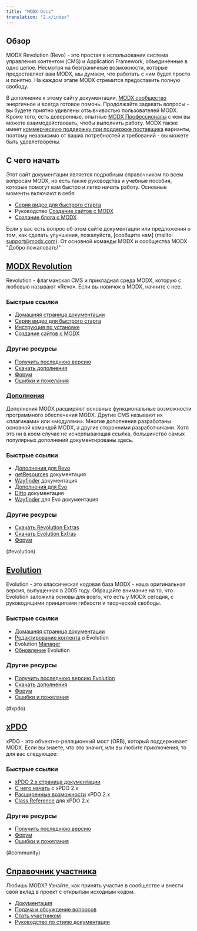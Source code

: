 ```yaml
---
title: "MODX Docs"
translation: "2.x/index"
---
```


## Обзор

 MODX Revolution (Revo) - это простая в использовании система управления контентом (CMS) и Application Framework, объединенные в одно целое. Несмотря на безграничные возможности, которые предоставляет вам MODX, мы думаем, что работать с ним будет просто и понятно. На каждом этапе MODX стремится предоставить полную свободу.

 В дополнение к этому сайту документации, [MODX сообщество](http://forums.modx.com) энергичное и всегда готовое помочь. Продолжайте задавать вопросы - вы будете приятно удивлены отзывчивостью пользователей MODX. Кроме того, есть доверенные, опытные [MODX Профессионалы](http://modx.com/professionals) с кем вы можете взаимодействовать, чтобы выполнить работу. MODX также имеет [коммерческую поддержку при поддержке поставщика](http://modx.com/support/) варианты, поэтому независимо от ваших потребностей и требований - вы можете быть удовлетворены.

## С чего начать

 Этот сайт документации является подробным справочником по всем вопросам MODX, но есть также руководства и учебные пособия, которые помогут вам быстро и легко начать работу. Основные моменты включают в себя:

- [Серия видео для быстрого старта](getting-started/video-quick-start-series/)
- Руководство [Создание сайтов с MODX](making-sites-with-modx/)
- [Создание блога с MODX](case-studies-and-tutorials/creating-a-blog-in-modx-revolution)

Если у вас есть вопрос об этом сайте документации или предложения о том, как сделать улучшения, пожалуйста, [сообщите нам] (mailto: support@modx.com). От основной команды MODX и сообщества MODX "Добро пожаловать!"

## [MODX Revolution](#revolution) 
  
Revolution - флагманская CMS и прикладная среда MODX, которую с любовью называют «Revo». Если вы новичок в MODX, начните с нее.
  
  ### Быстрые ссылки
  
  
  - [Домашняя страница документации]()
  - [Серия видео для быстрого старта](getting-started/video-quick-start-series/)
  - [Инструкция по установке](getting-started/installation)
  - [Создание сайтов с MODX](making-sites-with-modx/)
  
  ### Другие ресурсы
  
  
  - [Получить последнюю версию](http://modx.com/download/)
  - [Скачать дополнения](http://modx.com/extras/)
  - [Форум](http://forums.modx.com/board/?board=264)
  - [Ошибки и пожелания](http://tracker.modx.com/projects/revo)

  ### [Дополнения](extras/revo/) [](#extras) 
  
Дополнения MODX расширяют основные функциональные возможности программного обеспечения MODX. Другие CMS называют их «плагинами» или «модулями». Многие дополнения разработаны основной командой MODX, а другие сторонними разработчиками. Хотя это ни в коем случае не исчерпывающая ссылка, большинство самых популярных дополнений документированы здесь.
  
  ### Быстрые ссылки
  
  - [Дополнения для Revo](extras/revo/)
  - [getResources](extras/revo/getresources) документация
  - [Wayfinder](extras/revo/wayfinder) документация
  - [Дополнения для Evo](extras/evo/)
  - [Ditto](extras/evo/ditto) документация
  - [Wayfinder](extras/evo/wayfinder) для Evo документация
  
  ### Другие ресурсы

  - [Скачать Revolution Extras](http://modx.com/extras/?product=revolution)
  - [Скачать Evolution Extras](http://modx.com/extras/?product=evolution)
  - [Форум](http://forums.modx.com/?category=5)

 (#evolution) 
 ## [Evolution](evolution/1.0)
  
   Evolution - это классическая кодовая база MODX - наша оригинальная версия, выпущенная в 2005 году. Обращайте внимание на то, что Evolution заложила основы для всего, что есть у MODX сегодня, с руководящими принципами гибкости и творческой свободы.
  
  ### Быстрые ссылки  
  
  - [Домашняя страница документации](evolution/1.0)
  - [Редактирование контента](evolution/1.0/content-editing) в Evolution
  - Evolution [Manager](evolution/1.0/content-editing/the-manager)
  - [Обновление](evolution/1.0/administration/upgrading) Evolution
  
  ### Другие ресурсы
  
  
  - [Получить последнюю версию Evolution](http://modx.com/download/evolution/)
  - [Скачать дополнения](http://modx.com/extras/?product=evolution)
  - [Форум](http://forums.modx.com/board/48/evo-discussions-support)
  - [Ошибки и пожелания](http://tracker.modx.com/projects/evo)

(#xpdo) 
## [xPDO](xpdo/)
  
xPDO - это объектно-реляционный мост (ORB), который поддерживает MODX. Если вы знаете, что это значит, или вы любите приключения, то для вас следующее:
  
  ### Быстрые ссылки
  
  - [xPDO 2.x страница документации](xpdo/)
  - [С чего начать](xpdo/getting-started) с xPDO 2.x
  - [Расширенные возможности](xpdo/advanced-features) xPDO 2.x
  - [Class Reference](xpdo/class-reference) для xPDO 2.x
  
  ### Другие ресурсы
  
  
  - [Получить последнюю версию](http://xpdo.org/downloads.html)
  - [Форум](http://forums.modx.com/board/46/developing-with-xpdo)
  - [Ошибки и пожелания](http://tracker.modx.com/projects/xpdo)

(#community)
## [Справочник участника](community/)
  
   Любишь MODX? Узнайте, как принять участие в сообществе и внести свой вклад в проект с открытым исходным кодом.
  
  
  - [Документация](community/)
  - [Подача и обсуждение вопросов](community/contribute/filing-and-discussing-issues)
  - <a href="">Стать участником</a>
  - [Руководство по стилю документации](/style-guide)